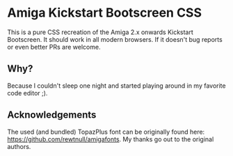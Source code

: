 # Amiga Kickstart Bootscreen CSS

This is a pure CSS recreation of the Amiga 2.x onwards Kickstart Bootscreen. It
should work in all modern browsers. If it doesn't bug reports or even better
PRs are welcome.

## Why?

Because I couldn't sleep one night and started playing around in my favorite
code editor ;).

## Acknowledgements

The used (and bundled) TopazPlus font can be originally found here:
<https://github.com/rewtnull/amigafonts>. My thanks go out to the original
authors.
